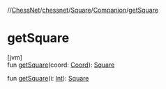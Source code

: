//[ChessNet](../../../../index.md)/[chessnet](../../index.md)/[Square](../index.md)/[Companion](index.md)/[getSquare](get-square.md)

# getSquare

[jvm]\
fun [getSquare](get-square.md)(coord: [Coord](../../-coord/index.md)): [Square](../index.md)

fun [getSquare](get-square.md)(i: [Int](https://kotlinlang.org/api/latest/jvm/stdlib/kotlin/-int/index.html)): [Square](../index.md)
